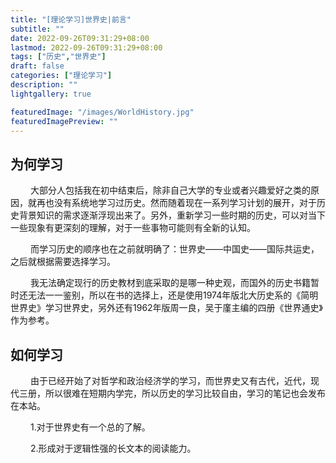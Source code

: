 ```yaml
---
title: "[理论学习]世界史|前言"
subtitle: ""
date: 2022-09-26T09:31:29+08:00
lastmod: 2022-09-26T09:31:29+08:00
tags: ["历史","世界史"]
draft: false
categories: ["理论学习"]
description: ""
lightgallery: true

featuredImage: "/images/WorldHistory.jpg"
featuredImagePreview: ""
---
```


## 为何学习

&emsp; &emsp;大部分人包括我在初中结束后，除非自己大学的专业或者兴趣爱好之类的原因，就再也没有系统地学习过历史。然而随着现在一系列学习计划的展开，对于历史背景知识的需求逐渐浮现出来了。另外，重新学习一些时期的历史，可以对当下一些现象有更深刻的理解，对于一些事物可能则有全新的认知。

&emsp; &emsp;而学习历史的顺序也在之前就明确了：世界史——中国史——国际共运史，之后就根据需要选择学习。

&emsp; &emsp;我无法确定现行的历史教材到底采取的是哪一种史观，而国外的历史书籍暂时还无法一一鉴别，所以在书的选择上，还是使用1974年版北大历史系的《简明世界史》学习世界史，另外还有1962年版周一良，吴于廑主编的四册《世界通史》作为参考。

## 如何学习

&emsp; &emsp;由于已经开始了对哲学和政治经济学的学习，而世界史又有古代，近代，现代三册，所以很难在短期内学完，所以历史的学习比较自由，学习的笔记也会发布在本站。

&emsp; &emsp;1.对于世界史有一个总的了解。

&emsp; &emsp;2.形成对于逻辑性强的长文本的阅读能力。